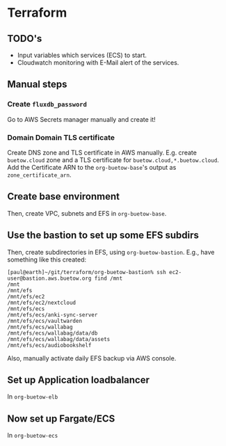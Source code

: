 # Terraform

## TODO's

* Input variables which services (ECS) to start.
* Cloudwatch monitoring with E-Mail alert of the services.

## Manual steps

### Create `fluxdb_password` 

Go to AWS Secrets manager manually and create it!

### Domain Domain TLS certificate

Create DNS zone and TLS certificate in AWS manually. E.g. create `buetow.cloud` zone and a TLS certificate for `buetow.cloud,*.buetow.cloud`. Add the Certificate ARN to the `org-buetow-base`'s output as `zone_certificate_arn`. 

## Create base environment

Then, create VPC, subnets and EFS in `org-buetow-base`.

## Use the bastion to set up some EFS subdirs

Then, create subdirectories in EFS, using `org-buetow-bastion`. E.g., have something like this created:

```shell
[paul@earth]~/git/terraform/org-buetow-bastion% ssh ec2-user@bastion.aws.buetow.org find /mnt
/mnt
/mnt/efs
/mnt/efs/ec2
/mnt/efs/ec2/nextcloud
/mnt/efs/ecs
/mnt/efs/ecs/anki-sync-server
/mnt/efs/ecs/vaultwarden
/mnt/efs/ecs/wallabag
/mnt/efs/ecs/wallabag/data/db
/mnt/efs/ecs/wallabag/data/assets
/mnt/efs/ecs/audiobookshelf
```

Also, manually activate daily EFS backup via AWS console.

## Set up Application loadbalancer

In `org-buetow-elb`

## Now set up Fargate/ECS

In `org-buetow-ecs`
